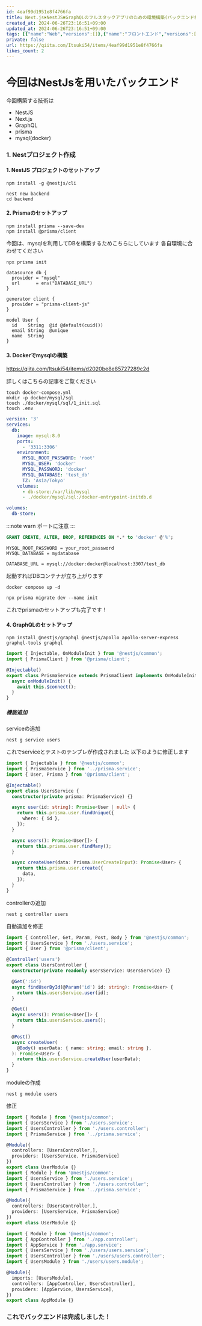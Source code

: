 ```yaml
---
id: 4eaf99d1951e8f4766fa
title: Next.js✖️NestJS✖️GraphQLのフルスタックアプリのための環境構築(バックエンド構築編)
created_at: 2024-06-26T23:16:51+09:00
updated_at: 2024-06-26T23:16:51+09:00
tags: [{"name":"Web","versions":[]},{"name":"フロントエンド","versions":[]},{"name":"GraphQL","versions":[]},{"name":"Next.js","versions":[]},{"name":"NestJS","versions":[]}]
private: false
url: https://qiita.com/Itsuki54/items/4eaf99d1951e8f4766fa
likes_count: 2
---
```


# 今回はNestJsを用いたバックエンド

今回構築する技術は

- NestJS
- Next.js
- GraphQL
- prisma
- mysql(docker)

### 1. Nestプロジェクト作成

#### 1. NestJS プロジェクトのセットアップ

```
npm install -g @nestjs/cli
```

```
nest new backend
cd backend
```

#### 2. Prismaのセットアップ

```
npm install prisma --save-dev
npm install @prisma/client
```

今回は、mysqlを利用してDBを構築するためこちらにしています
各自環境に合わせてください

```
npx prisma init
```

```schema.prisma
datasource db {
  provider = "mysql"
  url      = env("DATABASE_URL")
}

generator client {
  provider = "prisma-client-js"
}

model User {
  id    String  @id @default(cuid())
  email String  @unique
  name  String
}
```

#### 3. Dockerでmysqlの構築

https://qiita.com/Itsuki54/items/d2020be8e85727289c2d

詳しくはこちらの記事をご覧ください

```
touch docker-compose.yml
mkdir -p docker/mysql/sql
touch ./docker/mysql/sql/1_init.sql
touch .env
```

```docker-compose.yaml
version: '3'
services:
  db:
    image: mysql:8.0
    ports:
      - '3311:3306'
    environment:
      MYSQL_ROOT_PASSWORD: 'root'
      MYSQL_USER: 'docker'
      MYSQL_PASSWORD: 'docker'
      MYSQL_DATABASE: 'test_db'
      TZ: 'Asia/Tokyo'
    volumes:
      - db-store:/var/lib/mysql
      - ./docker/mysql/sql:/docker-entrypoint-initdb.d

volumes:
  db-store:
```
:::note warn
ポートに注意
:::

```docker/mysql/sql/1_init.sql
GRANT CREATE, ALTER, DROP, REFERENCES ON *.* to 'docker' @'%';
```

```.env
MYSQL_ROOT_PASSWORD = your_root_password
MYSQL_DATABASE = mydatabase

DATABASE_URL = mysql://docker:docker@localhost:3307/test_db
```

起動すればDBコンテナが立ち上がります
```
docker compose up -d
```

```
npx prisma migrate dev --name init
```
これでprismaのセットアップも完了です！

#### 4. GraphQLのセットアップ

```
npm install @nestjs/graphql @nestjs/apollo apollo-server-express graphql-tools graphql
```

```src/prisma.service.ts
import { Injectable, OnModuleInit } from '@nestjs/common';
import { PrismaClient } from '@prisma/client';

@Injectable()
export class PrismaService extends PrismaClient implements OnModuleInit {
  async onModuleInit() {
    await this.$connect();
  }
}
```

##### 機能追加

serviceの追加
```
nest g service users
```
これでserviceとテストのテンプレが作成されました
以下のように修正します
```src/users/users.service.ts
import { Injectable } from '@nestjs/common';
import { PrismaService } from '../prisma.service';
import { User, Prisma } from '@prisma/client';

@Injectable()
export class UsersService {
  constructor(private prisma: PrismaService) {}

  async user(id: string): Promise<User | null> {
    return this.prisma.user.findUnique({
      where: { id },
    });
  }

  async users(): Promise<User[]> {
    return this.prisma.user.findMany();
  }

  async createUser(data: Prisma.UserCreateInput): Promise<User> {
    return this.prisma.user.create({
      data,
    });
  }
}
```

controllerの追加
```
nest g controller users
```
自動追加を修正
```src/users/users.controller.ts
import { Controller, Get, Param, Post, Body } from '@nestjs/common';
import { UsersService } from './users.service';
import { User } from '@prisma/client';

@Controller('users')
export class UsersController {
  constructor(private readonly usersService: UsersService) {}

  @Get(':id')
  async findUserById(@Param('id') id: string): Promise<User> {
    return this.usersService.user(id);
  }

  @Get()
  async users(): Promise<User[]> {
    return this.usersService.users();
  }

  @Post()
  async createUser(
    @Body() userData: { name: string; email: string },
  ): Promise<User> {
    return this.usersService.createUser(userData);
  }
}
```

moduleの作成

```
nest g module users
```
修正
```src/users/users.module.ts
import { Module } from '@nestjs/common';
import { UsersService } from './users.service';
import { UsersController } from './users.controller';
import { PrismaService } from '../prisma.service';

@Module({
  controllers: [UsersController,],
  providers: [UsersService, PrismaService]
})
export class UserModule {}
import { Module } from '@nestjs/common';
import { UsersService } from './users.service';
import { UsersController } from './users.controller';
import { PrismaService } from '../prisma.service';

@Module({
  controllers: [UsersController,],
  providers: [UsersService, PrismaService]
})
export class UserModule {}
```

```src/app.module.ts
import { Module } from '@nestjs/common';
import { AppController } from './app.controller';
import { AppService } from './app.service';
import { UsersService } from './users/users.service';
import { UsersController } from './users/users.controller';
import { UsersModule } from './users/users.module';

@Module({
  imports: [UsersModule],
  controllers: [AppController, UsersController],
  providers: [AppService, UsersService],
})
export class AppModule {}
```

### これでバックエンドは完成しました！
